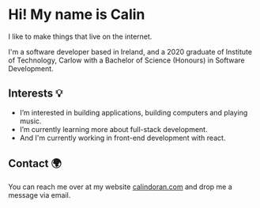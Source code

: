 # Hi! My name is Calin

I like to make things that live on the internet.

I'm a software developer based in Ireland, and a 2020 graduate of Institute of Technology, Carlow with a Bachelor of Science (Honours) in Software Development.

## Interests 💡

- I’m interested in building applications, building computers and playing music.
- I’m currently learning more about full-stack development.
- And I'm currently working in front-end development with react.

## Contact 🌍

You can reach me over at my website [calindoran.com](https://calindoran.com) and drop me a message via email.
